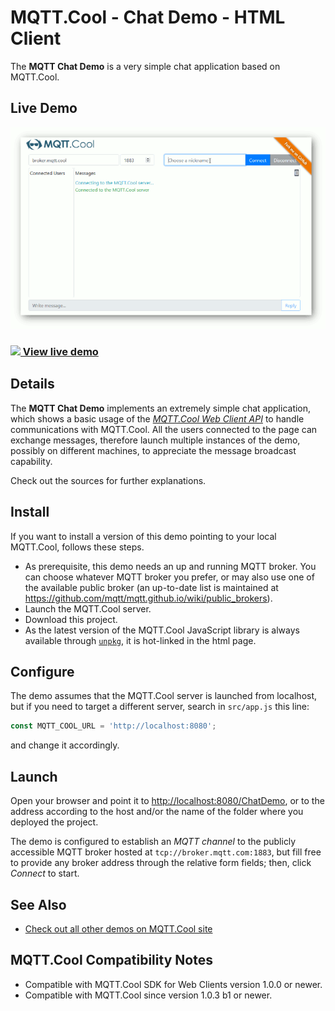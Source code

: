 # MQTT.Cool - Chat Demo - HTML Client

The **MQTT Chat Demo** is a very simple chat application based on
MQTT.Cool.

## Live Demo

[![Live Demo](screen-large.gif)](https://demos.mqtt.cool/chat)

### [![](http://demos.mqtt.cool/resources/play.png) View live demo](https://demos.mqtt.cool/char)


## Details

The **MQTT Chat Demo** implements an extremely simple chat application, which
shows a basic usage of the
*[MQTT.Cool Web Client API](https://mqtt.cool/docs/web-client-sdk/api/index.html)*
to handle communications with MQTT.Cool. All the users connected to the page can
exchange messages, therefore launch multiple instances of the demo, possibly on
different machines, to appreciate the message broadcast capability.

Check out the sources for further explanations.

## Install

If you want to install a version of this demo pointing to your local MQTT.Cool,
follows these steps.

* As prerequisite, this demo needs an up and running MQTT broker. You can choose
whatever MQTT broker you prefer, or may also use one of the available public
broker (an up-to-date list is maintained at
https://github.com/mqtt/mqtt.github.io/wiki/public_brokers).
* Launch the MQTT.Cool server.
* Download this project.
* As the latest version of the MQTT.Cool JavaScript library is always available
through [`unpkg`](https://unpkg.com/#/), it is hot-linked in the html page.

## Configure

The demo assumes that the MQTT.Cool server is launched from localhost, but if
you need to target a different server, search in `src/app.js` this
line:

```js
const MQTT_COOL_URL = 'http://localhost:8080';
```

and change it accordingly.

## Launch

Open your browser and point it to
[http://localhost:8080/ChatDemo](http://localhost:8080/ChatDemo), or to the
address according to the host and/or the name of the folder where you deployed
the project.

The demo is configured to establish an *MQTT channel* to the publicly accessible
MQTT broker hosted at `tcp://broker.mqtt.com:1883`, but fill free to provide
any broker address through the relative form fields; then, click *Connect* to
start.

## See Also

* [Check out all other demos on MQTT.Cool site](https://mqtt.cool/demos)

## MQTT.Cool Compatibility Notes

* Compatible with MQTT.Cool SDK for Web Clients version 1.0.0 or newer.
* Compatible with MQTT.Cool since version 1.0.3 b1 or newer.

